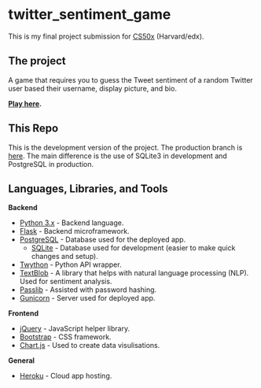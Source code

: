 # twitter_sentiment_game
This is my final project submission for <a href="https://www.edx.org/course/introduction-computer-science-harvardx-cs50x">CS50x</a> (Harvard/edx).

## The project
A game that requires you to guess the Tweet sentiment of a random Twitter user based their username, display picture, and bio.

**<a href="https://goo.gl/UX8Lp2">Play here</a>.**

## This Repo
This is the development version of the project. The production branch is <a href="https://github.com/joshamore/twitter_sentiment_game/tree/heroku_deployed">here</a>. The main difference is the use of SQLite3 in development and PostgreSQL in production.

## Languages, Libraries, and Tools
**Backend**
* <a href="https://www.python.org/download/releases/3.0/">Python 3.x</a> - Backend language.
* <a href="http://flask.pocoo.org/">Flask</a> - Backend microframework.
* <a href="https://www.postgresql.org/">PostgreSQL</a> - Database used for the deployed app.
    * <a href="https://www.sqlite.org/">SQLite</a> - Database used for development (easier to make quick changes and setup).
* <a href="https://twython.readthedocs.io/en/latest/">Twython</a> - Python API wrapper.
* <a href="https://textblob.readthedocs.io/en/dev/">TextBlob</a> - A library that helps with natural language processing (NLP). Used for sentiment analysis.
* <a href="https://passlib.readthedocs.io/en/stable/">Passlib</a> - Assisted with password hashing.
* <a href="http://gunicorn.org/">Gunicorn</a> - Server used for deployed app.

**Frontend**
* <a href="https://jquery.com/">jQuery</a> - JavaScript helper library.
* <a href="https://getbootstrap.com/">Bootstrap</a> - CSS framework.
* <a href="http://www.chartjs.org/">Chart.js</a> - Used to create data visulisations.

**General**
* <a href="https://www.heroku.com/">Heroku</a> - Cloud app hosting.
